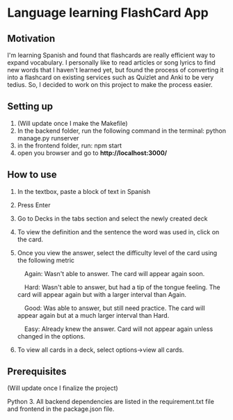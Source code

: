# Language learning FlashCard App

## Motivation
I'm learning Spanish and found that flashcards are really efficient way to expand vocabulary. 
I personally like to read articles or song lyrics to find new words that I haven't learned yet, but found the process of converting it into a flashcard on existing services such as Quizlet and Anki to be very tedius.
So, I decided to work on this project to make the process easier.


## Setting up
1. (Will update once I make the Makefile)
2. In the backend folder, run the following command in the terminal: python manage.py runserver
3. in the frontend folder, run: npm start
4. open you browser and go to **http://localhost:3000/**

## How to use
1. In the textbox, paste a block of text in Spanish
2. Press Enter
3. Go to Decks in the tabs section and select the newly created deck
4. To view the definition and the sentence the word was used in, click on the card.
5. Once you view the answer, select the difficulty level of the card using the following metric
   
      &nbsp;&nbsp;&nbsp;&nbsp;Again: Wasn't able to answer. The card will appear again soon.

      &nbsp;&nbsp;&nbsp;&nbsp;Hard: Wasn't able to answer, but had a tip of the tongue feeling. The card will appear again but with a larger interval than Again.
   
      &nbsp;&nbsp;&nbsp;&nbsp;Good: Was able to answer, but still need practice. The card will appear again but at a much larger interval than Hard.
   
      &nbsp;&nbsp;&nbsp;&nbsp;Easy: Already knew the answer. Card will not appear again unless changed in the options.
6. To view all cards in a deck, select options->view all cards.

## Prerequisites
(Will update once I finalize the project)

Python 3. All backend dependencies are listed in the requirement.txt file and frontend in the package.json file.
